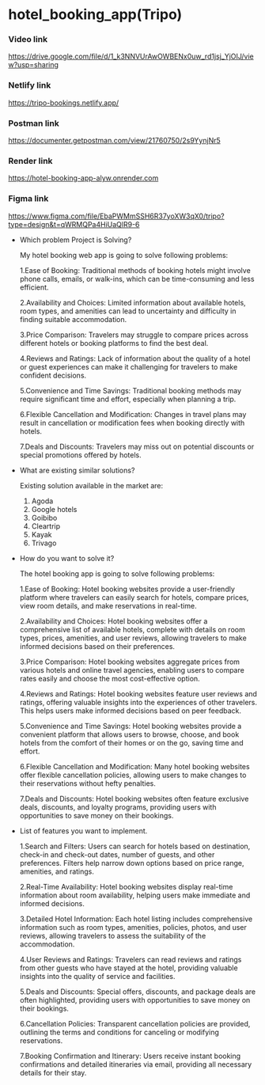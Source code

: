 # hotel_booking_app(Tripo)

### Video link
https://drive.google.com/file/d/1_k3NNVUrAwOWBENx0uw_rd1jsj_YjOIJ/view?usp=sharing

### Netlify link
https://tripo-bookings.netlify.app/

### Postman link
https://documenter.getpostman.com/view/21760750/2s9YynjNr5

### Render link
https://hotel-booking-app-alyw.onrender.com

### Figma link
https://www.figma.com/file/EbaPWMmSSH6R37yoXW3qX0/tripo?type=design&t=qWRMQPa4HiUaQlR9-6

- Which problem Project is Solving?

    My hotel booking web app is going to solve following problems:

    1.Ease of Booking:
      Traditional methods of booking hotels might involve phone calls, emails, or walk-ins, which can be time-consuming and less efficient.

    2.Availability and Choices:
      Limited information about available hotels, room types, and amenities can lead to uncertainty and difficulty in finding suitable accommodation.

    3.Price Comparison:
      Travelers may struggle to compare prices across different hotels or booking platforms to find the best deal.

    4.Reviews and Ratings:
      Lack of information about the quality of a hotel or guest experiences can make it challenging for travelers to make confident decisions.

    5.Convenience and Time Savings:
      Traditional booking methods may require significant time and effort, especially when planning a trip.

    6.Flexible Cancellation and Modification:
      Changes in travel plans may result in cancellation or modification fees when booking directly with hotels.

    7.Deals and Discounts:
      Travelers may miss out on potential discounts or special promotions offered by hotels.


- What are existing similar solutions?

    Existing solution available in the market are:
    1. Agoda
    2. Google hotels
    3. Goibibo
    4. Cleartrip
    5. Kayak
    6. Trivago


- How do you want to solve it?

    The hotel booking app is going to solve following problems:

    1.Ease of Booking:
      Hotel booking websites provide a user-friendly platform where travelers can easily search for hotels, compare prices, view room details, and make reservations in real-time.

    2.Availability and Choices:
      Hotel booking websites offer a comprehensive list of available hotels, complete with details on room types, prices, amenities, and user reviews, allowing travelers to make informed decisions based on their preferences.

    3.Price Comparison:
      Hotel booking websites aggregate prices from various hotels and online travel agencies, enabling users to compare rates easily and choose the most cost-effective option.

    4.Reviews and Ratings:
      Hotel booking websites feature user reviews and ratings, offering valuable insights into the experiences of other travelers. This helps users make informed decisions based on peer feedback.

    5.Convenience and Time Savings:
      Hotel booking websites provide a convenient platform that allows users to browse, choose, and book hotels from the comfort of their homes or on the go, saving time and effort.

    6.Flexible Cancellation and Modification:
      Many hotel booking websites offer flexible cancellation policies, allowing users to make changes to their reservations without hefty penalties.

    7.Deals and Discounts:
      Hotel booking websites often feature exclusive deals, discounts, and loyalty programs, providing users with opportunities to save money on their bookings.


- List of features you want to implement.

    1.Search and Filters:
      Users can search for hotels based on destination, check-in and check-out dates, number of guests, and other preferences. Filters help narrow down options based on price range, amenities, and ratings.

    2.Real-Time Availability:
      Hotel booking websites display real-time information about room availability, helping users make immediate and informed decisions.

    3.Detailed Hotel Information:
      Each hotel listing includes comprehensive information such as room types, amenities, policies, photos, and user reviews, allowing travelers to assess the suitability of the accommodation.

    4.User Reviews and Ratings:
      Travelers can read reviews and ratings from other guests who have stayed at the hotel, providing valuable insights into the quality of service and facilities.

    5.Deals and Discounts:
      Special offers, discounts, and package deals are often highlighted, providing users with opportunities to save money on their bookings.

    6.Cancellation Policies:
      Transparent cancellation policies are provided, outlining the terms and conditions for canceling or modifying reservations.

    7.Booking Confirmation and Itinerary:
      Users receive instant booking confirmations and detailed itineraries via email, providing all necessary details for their stay.

